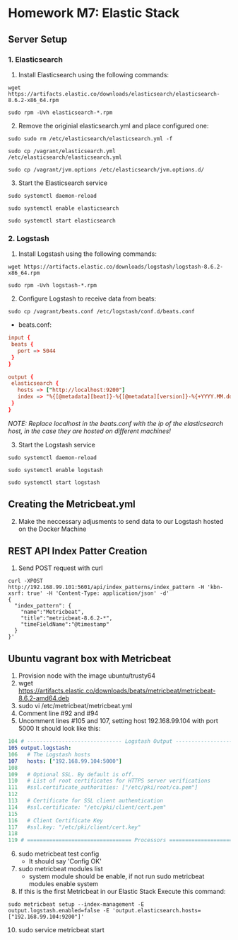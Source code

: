 # Homework M7: Elastic Stack

## Server Setup
### 1. Elasticsearch
1. Install Elasticsearch using the following commands:
``` shell
wget https://artifacts.elastic.co/downloads/elasticsearch/elasticsearch-8.6.2-x86_64.rpm

sudo rpm -Uvh elasticsearch-*.rpm
```

2. Remove the originial elasticsearch.yml and place configured one:
``` shell
sudo sudo rm /etc/elasticsearch/elasticsearch.yml -f

sudo cp /vagrant/elasticsearch.yml /etc/elasticsearch/elasticsearch.yml

sudo cp /vagrant/jvm.options /etc/elasticsearch/jvm.options.d/
```

3. Start the Elasticsearch service
``` shell
sudo systemctl daemon-reload

sudo systemctl enable elasticsearch

sudo systemctl start elasticsearch
```

### 2. Logstash
1. Install Logstash using the following commands:
``` shell
wget https://artifacts.elastic.co/downloads/logstash/logstash-8.6.2-x86_64.rpm

sudo rpm -Uvh logstash-*.rpm
```

2. Configure Logstash to receive data from beats:
``` shell
sudo cp /vagrant/beats.conf /etc/logstash/conf.d/beats.conf
```
 - beats.conf:
 ``` conf
 input {
  beats {
    port => 5044
  }
}

output {
  elasticsearch {
    hosts => ["http://localhost:9200"]
    index => "%{[@metadata][beat]}-%{[@metadata][version]}-%{+YYYY.MM.dd}"
  }
}
 ```
 <i>NOTE: Replace localhost in the beats.conf with the ip of the elasticsearch host, in the case they are hosted on different machines!</i>

3. Start the Logstash service
``` shell
sudo systemctl daemon-reload

sudo systemctl enable logstash

sudo systemctl start logstash
```


## Creating the Metricbeat.yml
2. Make the neccessary adjusments to send data to our Logstash hosted on the Docker Machine

## REST API Index Patter Creation
1. Send POST request with curl
``` shell
curl -XPOST http://192.168.99.101:5601/api/index_patterns/index_pattern -H 'kbn-xsrf: true' -H 'Content-Type: application/json' -d'
{
  "index_pattern": {
    "name":"Metricbeat",
    "title":"metricbeat-8.6.2-*",
    "timeFieldName":"@timestamp"
  }
}'
```

## Ubuntu vagrant box with Metricbeat
1. Provision node with the image ubuntu/trusty64
2. wget https://artifacts.elastic.co/downloads/beats/metricbeat/metricbeat-8.6.2-amd64.deb
3. sudo vi /etc/metricbeat/metricbeat.yml
4. Comment line #92 and #94
5. Uncomment lines #105 and 107, setting host 192.168.99.104 with port 5000
It should look like this:
``` yml
104 # ------------------------------ Logstash Output -------------------------------
105 output.logstash:
106   # The Logstash hosts
107   hosts: ["192.168.99.104:5000"]
108
109   # Optional SSL. By default is off.
110   # List of root certificates for HTTPS server verifications
111   #ssl.certificate_authorities: ["/etc/pki/root/ca.pem"]
112
113   # Certificate for SSL client authentication
114   #ssl.certificate: "/etc/pki/client/cert.pem"
115
116   # Client Certificate Key
117   #ssl.key: "/etc/pki/client/cert.key"
118
119 # ================================= Processors =================================
```

6. sudo metricbeat test config
    - It should say 'Config OK'
7. sudo metricbeat modules list
    - system module should be enable, if not run sudo metricbeat modules enable system
8. If this is the first Metricbeat in our Elastic Stack Execute this command:
``` shell 
sudo metricbeat setup --index-management -E output.logstash.enabled=false -E 'output.elasticsearch.hosts=["192.168.99.104:9200"]'
```
10. sudo service metricbeat start
